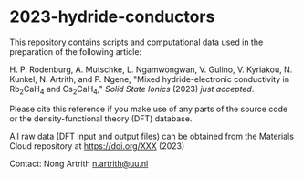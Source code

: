 # 2023-hydride-conductors

This repository contains scripts and computational data used in the preparation of the following article:

H. P. Rodenburg, A. Mutschke, L. Ngamwongwan, V. Gulino, V. Kyriakou, N. Kunkel, N. Artrith, and P. Ngene,
"Mixed hydride-electronic conductivity in Rb<sub>2</sub>CaH<sub>4</sub> and Cs<sub>2</sub>CaH<sub>4</sub>," *Solid State Ionics* (2023) *just accepted*.

Please cite this reference if you make use of any parts of the source code or the density-functional theory (DFT) database.

All raw data (DFT input and output files) can be obtained from the Materials Cloud repository at https://doi.org/XXX (2023)

Contact: Nong Artrith <n.artrith@uu.nl><br/>
